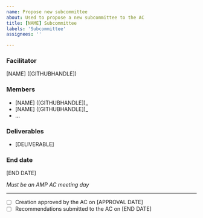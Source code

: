```yaml
---
name: Propose new subcommittee
about: Used to propose a new subcommittee to the AC
title: [NAME] Subcommittee
labels: 'Subcommittee'
assignees: ''

---
```


### Facilitator

[NAME] ([GITHUBHANDLE])

### Members

* [NAME] ([GITHUBHANDLE])_
* [NAME] ([GITHUBHANDLE])_
* …

### Deliverables

* [DELIVERABLE]

### End date

[END DATE]

_Must be an AMP AC meeting day_

---

- [ ] Creation approved by the AC on [APPROVAL DATE]
- [ ] Recommendations submitted to the AC on [END DATE]
